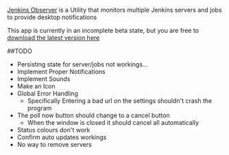 [Jenkins Observer](https://github.com/haroldhues/JenkinsObserver) is a Utility that monitors multiple Jenkins servers and jobs to provide desktop notifications

This app is currently in an incomplete beta state, but you are free to [download the latest version here](http://haroldhues.github.com/JenkinsObserver/)

##TODO

 * Persisting state for server/jobs not workings...
 * Implement Proper Notifications
 * Implement Sounds
 * Make an Icon
 * Global Error Handling
   * Specifically Entering a bad url on the settings shouldn't crash the program
 * The poll now button should change to a cancel button
   * When the window is closed it should cancel all automatically
 * Status colours don't work
 * Confirm auto updates workings
 * No way to remove servers